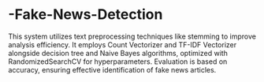 # -Fake-News-Detection
This system utilizes text preprocessing techniques like stemming to improve analysis efficiency. It employs Count Vectorizer and TF-IDF Vectorizer alongside decision tree and Naive Bayes algorithms, optimized with RandomizedSearchCV for hyperparameters. Evaluation is based on accuracy, ensuring effective identification of fake news articles.
